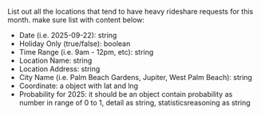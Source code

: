 List out all the locations that tend to have heavy rideshare requests for this month. make sure list with content below:

- Date (i.e. 2025-09-22): string
- Holiday Only (true/false): boolean  
- Time Range (i.e. 9am - 12pm, etc): string
- Location Name: string
- Location Address: string
- City Name (i.e. Palm Beach Gardens, Jupiter, West Palm Beach): string
- Coordinate: a object with lat and lng
- Probability for 2025: it should be an object contain probability as number in range of 0 to 1, detail as string, statisticsreasoning as string

